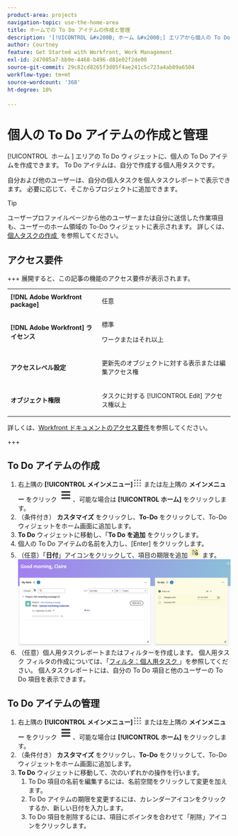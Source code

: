 ```yaml
---
product-area: projects
navigation-topic: use-the-home-area
title: ホームでの To Do アイテムの作成と管理
description: '[!UICONTROL &#x200B; ホーム &#x200B;] エリアから個人の To Do アイテムを作成できます。'
author: Courtney
feature: Get Started with Workfront, Work Management
exl-id: 247085a7-bb9e-4468-b496-d81e02f2de00
source-git-commit: 29c82cd8265f3d05f4ae241c5c723a4ab09a6504
workflow-type: tm+mt
source-wordcount: '368'
ht-degree: 10%

---
```


# 個人の To Do アイテムの作成と管理

[!UICONTROL &#x200B; ホーム &#x200B;] エリアの To Do ウィジェットに、個人の To Do アイテムを作成できます。 To Do アイテムは、自分で作成する個人用タスクです。

自分および他のユーザーは、自分の個人タスクを個人タスクレポートで表示できます。 必要に応じて、そこからプロジェクトに追加できます。

>[!TIP]
>
>ユーザープロファイルページから他のユーザーまたは自分に送信した作業項目も、ユーザーのホーム領域の To-Do ウィジェットに表示されます。 詳しくは、[&#x200B; 個人タスクの作成 &#x200B;](/help/quicksilver/workfront-basics/updating-work-items-and-viewing-updates/create-personal-tasks.md) を参照してください。

## アクセス要件

+++ 展開すると、この記事の機能のアクセス要件が表示されます。 

<table style="table-layout:auto"> 
 <col> 
 <col> 
 <tbody> 
  <tr> 
   <td role="rowheader"><strong>[!DNL Adobe Workfront package]</strong></td> 
   <td> <p>任意</p> </td> 
  </tr> 
  <tr> 
   <td role="rowheader"><strong>[!DNL Adobe Workfront] ライセンス</strong></td> 
   <td> 
   <p>標準</p>
   <p>ワークまたはそれ以上</p> </td> 
  </tr> 
  <tr> 
   <td role="rowheader"><strong>アクセスレベル設定</strong></td> 
   <td> <p>更新先のオブジェクトに対する表示または編集アクセス権</p> </td> 
  </tr> 
  <tr> 
   <td role="rowheader"><strong>オブジェクト権限</strong></td> 
   <td> <p>タスクに対する [!UICONTROL Edit] アクセス権以上</p> </td> 
  </tr> 
 </tbody> 
</table>

詳しくは、[Workfront ドキュメントのアクセス要件](/help/quicksilver/administration-and-setup/add-users/access-levels-and-object-permissions/access-level-requirements-in-documentation.md)を参照してください。

+++

## To Do アイテムの作成

1. 右上隅の **[!UICONTROL メインメニュー]**![](assets/main-menu-icon.png) または左上隅の **メインメニュー** をクリック ![](assets/lines-main-menu.png)、可能な場合は **[!UICONTROL ホーム]** をクリックします。
1. （条件付き） **カスタマイズ** をクリックし、**To-Do** をクリックして、To-Do ウィジェットをホーム画面に追加します。
1. **To Do** ウィジェットに移動し、「**To Do を追加** をクリックします。
1. 個人の To Do アイテムの名前を入力し、[Enter] をクリックします。
1. （任意）「**日付**」アイコンをクリックして、項目の期限を追加 ![](assets/date-icon.png) ます。
   ![](assets/my-work-to-dos.png)
1. （任意）個人用タスクレポートまたはフィルターを作成します。 個人用タスク フィルタの作成については、「[&#x200B; フィルタ：個人用タスク &#x200B;](/help/quicksilver/reports-and-dashboards/reports/custom-view-filter-grouping-samples/filter-personal-tasks.md)」を参照してください。
個人タスクレポートには、自分の To Do 項目と他のユーザーの To Do 項目を表示できます。


## To Do アイテムの管理

1. 右上隅の **[!UICONTROL メインメニュー]**![](assets/main-menu-icon.png) または左上隅の **メインメニュー** をクリック ![](assets/lines-main-menu.png)、可能な場合は **[!UICONTROL ホーム]** をクリックします。
1. （条件付き） **カスタマイズ** をクリックし、**To-Do** をクリックして、To-Do ウィジェットをホーム画面に追加します。
1. **To Do** ウィジェットに移動して、次のいずれかの操作を行います。
   1. To Do 項目の名前を編集するには、名前空間をクリックして変更を加えます。
   1. To Do アイテムの期限を変更するには、カレンダーアイコンをクリックするか、新しい日付を入力します。
   1. To Do 項目を削除するには、項目にポインタを合わせて「削除」アイコンをクリックします。
